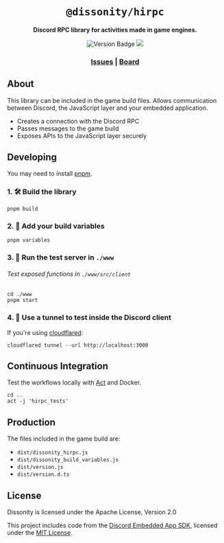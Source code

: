 <div align="center">

  <h1><code>@dissonity/hirpc</code></h1>

  <strong>Discord RPC library for activities made in game engines.</strong>

  <p>
    <img src="https://img.shields.io/badge/dynamic/json?url=https%3A%2F%2Fraw.githubusercontent.com%2FFurnyr%2FDissonity%2Frefs%2Fheads%2Fdev%2Fhirpc%2Fpackage.json&query=version&prefix=v&label=version&color=yellow" alt="Version Badge" />
    <img src="https://img.shields.io/github/actions/workflow/status/Furnyr/Dissonity/hirpc.yaml">
  </p>

  <h3>
    <a href="https://github.com/Furnyr/Dissonity/issues">Issues</a>
    <span> | </span>
    <a href="https://github.com/users/Furnyr/projects/2">Board</a>
  </h3>
</div>

## About

This library can be included in the game build files. Allows communication between Discord, the JavaScript layer and your embedded application.

- Creates a connection with the Discord RPC
- Passes messages to the game build
- Exposes APIs to the JavaScript layer securely

## Developing

You may need to install [pnpm](https://pnpm.io).

### 1. 🛠️ Build the library
```
pnpm build
```

### 2. 🧩 Add your build variables
```
pnpm variables
```

### 3. 🔌 Run the test server in `./www`

###### Test exposed functions in `./www/src/client`

```
cd ./www
pnpm start
```

### 4. 🔬 Use a tunnel to test inside the Discord client

If you're using [cloudflared](https://developers.cloudflare.com/cloudflare-one/connections/connect-networks/get-started/create-local-tunnel/#1-download-and-install-cloudflared):
```
cloudflared tunnel --url http://localhost:3000
```

## Continuous Integration

Test the workflows locally with [Act](https://github.com/nektos/act) and Docker.

```
cd ..
act -j 'hirpc_tests'
```

## Production

The files included in the game build are:

- `dist/dissonity_hirpc.js`
- `dist/dissonity_build_variables.js`
- `dist/version.js`
- `dist/version.d.ts`

## License

Dissonity is licensed under the Apache License, Version 2.0

This project includes code from the [Discord Embedded App SDK](https://github.com/discord/embedded-app-sdk), licensed under the [MIT License](MIT_LICENSE.md).